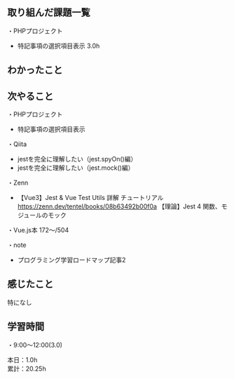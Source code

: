 
## 取り組んだ課題一覧
・PHPプロジェクト
- 特記事項の選択項目表示 3.0h

## わかったこと

## 次やること
・PHPプロジェクト
- 特記事項の選択項目表示

・Qiita
- jestを完全に理解したい（jest.spyOn()編）
- jestを完全に理解したい（jest.mock()編）

・Zenn
- 【Vue3】Jest & Vue Test Utils 詳解 チュートリアル  
https://zenn.dev/tentel/books/08b63492b00f0a
【理論】Jest 4 関数、モジュールのモック

・Vue.js本 172〜/504

・note  
- プログラミング学習ロードマップ記事2

## 感じたこと
特になし

## 学習時間
・9:00〜12:00(3.0)  

本日：1.0h  
累計：20.25h
